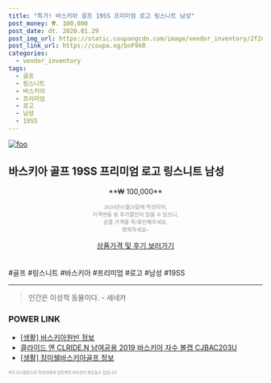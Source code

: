 ```yaml
--- 
title: "특가! 바스키아 골프 19SS 프리미엄 로고 링스니트 남성" 
post_money: ₩. 100,000 
post_date: dt. 2020.01.29 
post_img_url: https://static.coupangcdn.com/image/vendor_inventory/2f2d/f62e38e79be0db488aa8d8088b7cd667219019b886e7df87ff8ceae04ec0.jpg 
post_link_url: https://coupa.ng/bnF9kR 
categories: 
  - vendor_inventory 
tags: 
  - 골프 
  - 링스니트 
  - 바스키아 
  - 프리미엄 
  - 로고 
  - 남성 
  - 19SS 
--- 
```

[![foo](https://static.coupangcdn.com/image/vendor_inventory/2f2d/f62e38e79be0db488aa8d8088b7cd667219019b886e7df87ff8ceae04ec0.jpg)](https://coupa.ng/bnF9kR) 

## 바스키아 골프 19SS 프리미엄 로고 링스니트 남성 
<p style="text-align: center;">**₩ 100,000**</p> 
<p style="text-align: center;"><span style="color: #898c8f; font-family: Georgia,Times,serif; font-size: 0.75em;">2020년01월29일에 작성되어, <br>가격변동 및 추가할인이 있을 수 있으니,<br> 상품 가격을 꼭!확인해주세요.<br>행복하세요~</span> 
</p>	 
<div markdown="0" style="text-align: center;"><a href="https://coupa.ng/bnF9kR" class="btn btn--success">상품가격 및 후기 보러가기</a></div> 
<br><br> 
  #골프 #링스니트 #바스키아 #프리미엄 #로고 #남성 #19SS 
<hr> 

> 인간은 이성적 동물이다. - 세네카 


### POWER LINK

* <a href="https://blog.naver.com/fasyy4321/221762336791" target="_blank"> [생활] 바스키아원빈 정보 </a>
* <a href="https://blog.naver.com/fasyy4321/221786302887" target="_blank">클라이드 앤 CLRIDE.N 남여공용 2019 바스키아 자수 볼캡 CJBAC203U</a>
* <a href="https://blog.naver.com/fasyy4321/221770003480" target="_blank"> [생활] 장미쉘바스키아골프 정보 </a>

<span style="color: #898c8f; font-family: Georgia,Times,serif; font-size: 0.55em;">파트너스활동으로 작성자에게 일정액의 커미션이 제공될수 있습니다.</span> 
